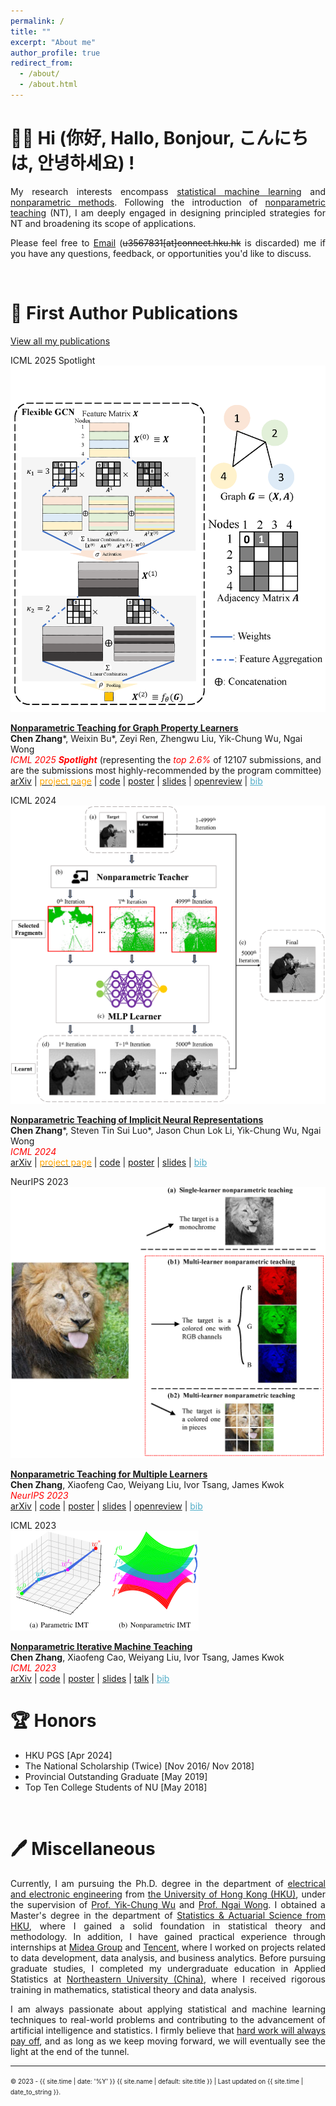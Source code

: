 ```yaml
---
permalink: /
title: ""
excerpt: "About me"
author_profile: true
redirect_from: 
  - /about/
  - /about.html
---
```


<span class='anchor' id='about-me'></span>

# 👋😀 Hi (你好, Hallo, Bonjour, こんにちは, 안녕하세요) !

<span style="text-align:justify; display: inline-block;">My research interests encompass [statistical machine learning](https://en.wikipedia.org/wiki/Statistical_learning_theory) and [nonparametric methods](https://en.wikipedia.org/wiki/Nonparametric_statistics). Following the introduction of [nonparametric teaching](https://arxiv.org/pdf/2306.03007) (NT), I am deeply engaged in designing principled strategies for NT and broadening its scope of applications.</span>

<span style="text-align:justify; display: inline-block;"> Please feel free to [Email](mailto:czhang6@connect.hku.hk) (<del>u3567831[at]connect.hku.hk</del> is discarded) me if you have any questions, feedback, or opportunities you'd like to discuss. </span>

<span style="color:white"><br></span>

# 📃 First Author Publications
<p><a href="https://scholar.google.com/citations?user=7CkE3C4AAAAJ&hl=en&oi=sra" target="_blank">View all my publications</a></p>

<div class='paper-box'><div class='paper-box-image'><div><div class="badge">ICML 2025 Spotlight</div><img src='_publications/nonparametric_teaching_for_graph_proerty_learners/GCN.png' alt="sym"></div></div>
<div class='paper-box-text' markdown="1">

**<span style="color:royalblue">[Nonparametric Teaching for Graph Property Learners](../_publications/nonparametric_teaching_for_graph_proerty_learners/ICML_2025_Paper.pdf)</span>**  
__Chen Zhang__\*, Weixin Bu\*, Zeyi Ren, Zhengwu Liu, Yik-Chung Wu, Ngai Wong  
<span style="color:red; font-style:italic;">ICML 2025 <b>Spotlight</b> </span>(representing the <span style="color:red; font-style:italic;">top 2.6%</span> of 12107 submissions, and are the submissions most highly-recommended by the program committee)  
[arXiv](http://arxiv.org/abs/2505.14170) | [<span style="color:orange;">project page</span>](https://chen2hang.github.io/_publications/nonparametric_teaching_for_graph_proerty_learners/grant.html) | [code](https://github.com/chen2hang/GraNT_NonparametricTeaching) | [poster](../_publications/nonparametric_teaching_for_graph_proerty_learners/ICML_2025_Poster.pdf) | [slides](../_publications/nonparametric_teaching_for_graph_proerty_learners/ICML_2025_Slides.pdf) | [openreview](https://openreview.net/forum?id=wbvshlfyB0) | <span onclick="toggleDivIcml2025()" style="color: #52adc8; text-decoration: underline; cursor: pointer;">bib</span>  
<div id="icml2025" style="display: none;">
<pre>
@inproceedings{zhang2025nonparametric,
  title={Nonparametric Teaching  for Graph Property Learners},
  author={Zhang, Chen and Bu, Weixin and Ren, Zeyi and Liu, Zhengwu and Wu, Yik-Chung and Wong, Ngai},
  booktitle={ICML},
  year={2025}
}
</pre>
</div>
<script>
function toggleDivIcml2025() {
  var bibDiv = document.getElementById("icml2025");
  if (bibDiv.style.display === "none") {
    bibDiv.style.display = "block";
  } else {
    bibDiv.style.display = "none";
  }
}
</script>

</div>
</div>



<div class='paper-box'><div class='paper-box-image'><div><div class="badge">ICML 2024</div><img src='_publications/nonparametric_teaching_of_implicit_neural_representations/figure1.png' alt="sym"></div></div>
<div class='paper-box-text' markdown="1">

**<span style="color:royalblue">[Nonparametric Teaching of Implicit Neural Representations](../_publications/nonparametric_teaching_of_implicit_neural_representations/ICML_2024_Paper.pdf)</span>**  
__Chen Zhang__\*, Steven Tin Sui Luo\*, Jason Chun Lok Li, Yik-Chung Wu, Ngai Wong  
<span style="color:red; font-style:italic;">ICML 2024</span>  
[arXiv](https://arxiv.org/pdf/2405.10531v1) | [<span style="color:orange;">project page</span>](https://chen2hang.github.io/_publications/nonparametric_teaching_of_implicit_neural_representations/int.html) | [code](https://github.com/chen2hang/INT_NonparametricTeaching) | [poster](../_publications/nonparametric_teaching_of_implicit_neural_representations/ICML_2024_Poster.pdf) | [slides](../_publications/nonparametric_teaching_of_implicit_neural_representations/ICML_2024_Slides.pdf) | <span onclick="toggleDivIcml2024()" style="color: #52adc8; text-decoration: underline; cursor: pointer;">bib</span>  
<div id="icml2024" style="display: none;">
<pre>
@InProceedings{zhang2024nonparametric,
    title={Nonparametric Teaching of Implicit Neural Representations},
    author={Zhang, Chen and Luo, Steven and Li, Jason and Wu, Yik-Chung and Wong, Ngai},
    booktitle = {ICML},
    year={2024}
}
</pre>
</div>
<script>
function toggleDivIcml2024() {
  var bibDiv = document.getElementById("icml2024");
  if (bibDiv.style.display === "none") {
    bibDiv.style.display = "block";
  } else {
    bibDiv.style.display = "none";
  }
}
</script>

</div>
</div>



<div class='paper-box'><div class='paper-box-image'><div><div class="badge">NeurIPS 2023</div><img src='_publications/nonparametric_teaching_for_multiple_learners/CmpaST.png' alt="sym"></div></div>
<div class='paper-box-text' markdown="1">

**<span style="color:royalblue">[Nonparametric Teaching for Multiple Learners](../_publications/nonparametric_teaching_for_multiple_learners/NeurIPS_2023_Paper.pdf)</span>**  
__Chen Zhang__, Xiaofeng Cao, Weiyang Liu, Ivor Tsang, James Kwok  
<span style="color:red; font-style:italic;">NeurIPS 2023</span>  
[arXiv](https://arxiv.org/pdf/2311.10318) | [code](https://github.com/chen2hang/MINT_NonparametricTeaching) | [poster](../_publications/nonparametric_teaching_for_multiple_learners/NeurIPS_2023_Poster.pdf) | [slides](../_publications/nonparametric_teaching_for_multiple_learners/NeurIPS_2023_Slides.pdf) | [openreview](https://openreview.net/forum?id=VkUNovXoxx) | <span onclick="toggleBibNeurips2023()" style="color: #52adc8; text-decoration: underline; cursor: pointer;">bib</span>  
<div id="neurips2023" style="display: none;">
<pre>
@InProceedings{zhang2023nonparametric,
    title={Nonparametric Teaching for Multiple Learners},
    author={Zhang, Chen and Cao, Xiaofeng and Liu, Weiyang and Tsang, Ivor and Kwok, James},
    booktitle = {NeurIPS},
    year={2023}
}
</pre>
</div>
<script>
function toggleBibNeurips2023() {
  var bibDiv = document.getElementById("neurips2023");
  if (bibDiv.style.display === "none") {
    bibDiv.style.display = "block";
  } else {
    bibDiv.style.display = "none";
  }
}
</script>

</div>
</div>



<div class='paper-box'><div class='paper-box-image'><div><div class="badge">ICML 2023</div><img src='_publications/nonparametric_iterative_machine_teaching/comp.png' alt="sym"></div></div>
<div class='paper-box-text' markdown="1">

**<span style="color:royalblue">[Nonparametric Iterative Machine Teaching](../_publications/nonparametric_iterative_machine_teaching/ICML_2023_Paper.pdf)</span>**  
__Chen Zhang__, Xiaofeng Cao, Weiyang Liu, Ivor Tsang, James Kwok  
<span style="color:red; font-style:italic;">ICML 2023</span>  
[arXiv](https://arxiv.org/pdf/2306.03007) | [code](https://github.com/chen2hang/NonparametricTeaching) | [poster](../_publications/nonparametric_iterative_machine_teaching/ICML_2023_Poster.pdf) | [slides](../_publications/nonparametric_iterative_machine_teaching/ICML_2023_Slides.pdf) | [talk](https://recorder-v3.slideslive.com/?share=81841&s=f2aa5c6c-b216-40d6-871c-d4ac3744a464) | <span onclick="toggleBibIcml2023()" style="color: #52adc8; text-decoration: underline; cursor: pointer;">bib</span>  
<div id="icml2023" style="display: none;">
<pre>
@InProceedings{zhang2023nonparametric,
    title={Nonparametric Iterative Machine Teaching},
    author={Zhang, Chen and Cao, Xiaofeng and Liu, Weiyang and Tsang, Ivor and Kwok, James},
    booktitle = {ICML},
    year={2023}
}
</pre>
</div>
<script>
function toggleBibIcml2023() {
  var bibDiv = document.getElementById("icml2023");
  if (bibDiv.style.display === "none") {
    bibDiv.style.display = "block";
  } else {
    bibDiv.style.display = "none";
  }
}
</script>

</div>
</div>



# 🏆 Honors

- HKU PGS	[Apr 2024]  
- The National Scholarship (Twice) 	[Nov 2016/ Nov 2018]  
- Provincial Outstanding Graduate	[May 2019]  
- Top Ten College Students of NU	[May 2018]  

<span style="color:white"><br></span>

# 🖊 Miscellaneous

<span style="text-align:justify; display: inline-block;"> Currently, I am pursuing the Ph.D. degree in the department of [electrical and electronic engineering](https://www.eee.hku.hk/) from [the University of Hong Kong (HKU)](https://www.hku.hk/), under the supervision of [Prof. Yik-Chung Wu](https://www.eee.hku.hk/~ycwu/) and [Prof. Ngai Wong](https://www.eee.hku.hk/~nwong/). I obtained a Master's degree in the department of [Statistics & Actuarial Science from HKU](https://saasweb.hku.hk/), where I gained a solid foundation in statistical theory and methodology. In addition, I have gained practical experience through internships at [Midea Group](https://www.midea.com/cn/Our-Businesses/Digital-Innovation) and [Tencent](https://www.tencent.com/zh-cn/index.html), where I worked on projects related to data development, data analysis, and business analytics. Before pursuing graduate studies, I completed my undergraduate education in Applied Statistics at [Northeastern University (China)](https://stxy.neuq.edu.cn/), where I received rigorous training in mathematics, statistical theory and data analysis.</span>

<span style="text-align:justify; display: inline-block;">I am always passionate about applying statistical and machine learning techniques to real-world problems and contributing to the advancement of artificial intelligence and statistics. I firmly believe that [hard work will always pay off](https://en.wikipedia.org/wiki/Achievement_ideology), and as long as we keep moving forward, we will eventually see the light at the end of the tunnel.</span>

***  
<span style="font-size:10px">&copy; 2023 - {{ site.time | date: '%Y' }} {{ site.name | default: site.title }} | Last updated on {{ site.time | date_to_string }}.</span>  
